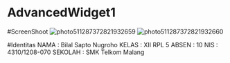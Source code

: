 # AdvancedWidget1

#ScreenShoot
![photo511287372821932659](https://cloud.githubusercontent.com/assets/22608303/19860551/b0f213ec-9fbb-11e6-83a5-d516c335f2d5.jpg)
![photo511287372821932660](https://cloud.githubusercontent.com/assets/22608303/19860573/cd699eb4-9fbb-11e6-970e-547cab522098.jpg)

#Identitas
NAMA    :  Bilal Sapto Nugroho
KELAS   :  XII RPL 5
ABSEN   :  10
NIS     :  4310/1208-070
SEKOLAH : SMK Telkom Malang
